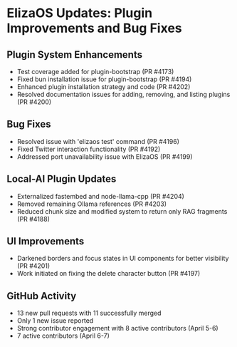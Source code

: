 # ElizaOS Updates: Plugin Improvements and Bug Fixes

## Plugin System Enhancements
- Test coverage added for plugin-bootstrap (PR #4173)
- Fixed bun installation issue for plugin-bootstrap (PR #4194)
- Enhanced plugin installation strategy and code (PR #4202)
- Resolved documentation issues for adding, removing, and listing plugins (PR #4200)

## Bug Fixes
- Resolved issue with 'elizaos test' command (PR #4196)
- Fixed Twitter interaction functionality (PR #4192)
- Addressed port unavailability issue with ElizaOS (PR #4199)

## Local-AI Plugin Updates
- Externalized fastembed and node-llama-cpp (PR #4204)
- Removed remaining Ollama references (PR #4203)
- Reduced chunk size and modified system to return only RAG fragments (PR #4188)

## UI Improvements
- Darkened borders and focus states in UI components for better visibility (PR #4201)
- Work initiated on fixing the delete character button (PR #4197)

## GitHub Activity
- 13 new pull requests with 11 successfully merged
- Only 1 new issue reported
- Strong contributor engagement with 8 active contributors (April 5-6)
- 7 active contributors (April 6-7)